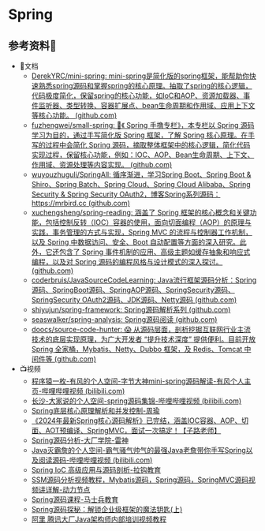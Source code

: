 # Spring

## 参考资料🎁

- 📃文档
  - [DerekYRC/mini-spring: mini-spring是简化版的spring框架，能帮助你快速熟悉spring源码和掌握spring的核心原理。抽取了spring的核心逻辑，代码极度简化，保留spring的核心功能，如IoC和AOP、资源加载器、事件监听器、类型转换、容器扩展点、bean生命周期和作用域、应用上下文等核心功能。 (github.com)](https://github.com/DerekYRC/mini-spring?tab=readme-ov-file)
  - [fuzhengwei/small-spring: 🌱《 Spring 手撸专栏》，本专栏以 Spring 源码学习为目的，通过手写简化版 Spring 框架，了解 Spring 核心原理。在手写的过程中会简化 Spring 源码，摘取整体框架中的核心逻辑，简化代码实现过程，保留核心功能，例如：IOC、AOP、Bean生命周期、上下文、作用域、资源处理等内容实现。 (github.com)](https://github.com/fuzhengwei/small-spring)
  - [wuyouzhuguli/SpringAll: 循序渐进，学习Spring Boot、Spring Boot & Shiro、Spring Batch、Spring Cloud、Spring Cloud Alibaba、Spring Security & Spring Security OAuth2，博客Spring系列源码：https://mrbird.cc (github.com)](https://github.com/wuyouzhuguli/SpringAll)
  - [xuchengsheng/spring-reading: 涵盖了 Spring 框架的核心概念和关键功能，包括控制反转（IOC）容器的使用，面向切面编程（AOP）的原理与实践，事务管理的方式与实现，Spring MVC 的流程与控制器工作机制，以及 Spring 中数据访问、安全、Boot 自动配置等方面的深入研究。此外，它还包含了 Spring 事件机制的应用、高级主题如缓存抽象和响应式编程，以及对 Spring 源码的编程风格与设计模式的深入探讨。 (github.com)](https://github.com/xuchengsheng/spring-reading)
  - [coderbruis/JavaSourceCodeLearning: Java流行框架源码分析：Spring源码、SpringBoot源码、SpringAOP源码、SpringSecurity源码、SpringSecurity OAuth2源码、JDK源码、Netty源码 (github.com)](https://github.com/coderbruis/JavaSourceCodeLearning)
  - [shiyujun/spring-framework: Spring源码解析系列 (github.com)](https://github.com/shiyujun/spring-framework)
  - [seaswalker/spring-analysis: Spring源码阅读 (github.com)](https://github.com/seaswalker/spring-analysis)
  - [doocs/source-code-hunter: 😱 从源码层面，剖析挖掘互联网行业主流技术的底层实现原理，为广大开发者 “提升技术深度” 提供便利。目前开放 Spring 全家桶，Mybatis、Netty、Dubbo 框架，及 Redis、Tomcat 中间件等 (github.com)](https://github.com/doocs/source-code-hunter?tab=readme-ov-file)
- 📺视频
  - [程序猿一枚-有风的个人空间-字节大神mini-spring源码解读-有风个人主页-哔哩哔哩视频 (bilibili.com)](https://space.bilibili.com/400188320/channel/collectiondetail?sid=2129422)
  - [长沙-大家说的个人空间-spring源码集锦-哔哩哔哩视频 (bilibili.com)](https://space.bilibili.com/1561218754/channel/seriesdetail?sid=350909)
  - [Spring底层核心原理解析和并发控制-周瑜](https://www.bilibili.com/video/BV17V4y1r722?vd_source=84272a2d7f72158b38778819be5bc6ad)
  - [《2024年最新Spring核心源码解析》已完结，涵盖IOC容器、AOP、切面、AOT预编译、SpringMVC，面试一次搞定！【子路老师】](https://www.bilibili.com/video/BV1WE421j7pC?vd_source=84272a2d7f72158b38778819be5bc6ad)
  - [Spring源码分析-大厂学院-雷神](https://www.bilibili.com/video/BV1S34y1g7iu?vd_source=84272a2d7f72158b38778819be5bc6ad)
  - [Java灭霸詹的个人空间-霸气骚气帅气的最强Java老詹带你手写Spring以及阅读源码-哔哩哔哩视频 (bilibili.com)](https://space.bilibili.com/611239962/channel/collectiondetail?sid=280663)
  - [Spring IoC 高级应用与源码剖析-拉钩教育](https://www.bilibili.com/video/BV11T411M7gy?vd_source=84272a2d7f72158b38778819be5bc6ad)
  - [SSM源码分析视频教程，Mybatis源码，Spring源码，SpringMVC源码视频讲详解-动力节点](https://www.bilibili.com/video/BV1uF411L73Q?vd_source=84272a2d7f72158b38778819be5bc6ad)
  - [Spring源码课程-马士兵教育](https://www.bilibili.com/video/BV13A4m1F7XE?vd_source=84272a2d7f72158b38778819be5bc6ad)
  - [Spring源码探秘：解锁企业级框架的魔法钥匙(上)](https://www.bilibili.com/video/BV18T421C77y?vd_source=84272a2d7f72158b38778819be5bc6ad)
  - [阿里 腾讯大厂Java架构师内部培训视频教程](https://www.bilibili.com/video/BV1fV411g7qY?p=18&vd_source=84272a2d7f72158b38778819be5bc6ad)